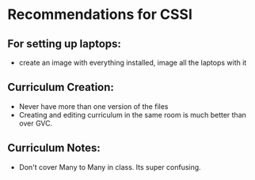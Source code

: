 # Recommendations for CSSI


## For setting up laptops:
+ create an image with everything installed, image all the laptops with it

## Curriculum Creation:
+ Never have more than one version of the files
+ Creating and editing curriculum in the same room is much better than over GVC.

## Curriculum Notes:
+ Don't cover Many to Many in class.  Its super confusing.

